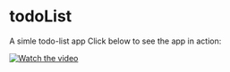 # todoList
A simle todo-list app 
Click below to see the app in action: 

[![Watch the video](https://i.imgur.com/vKb2F1B.png)](https://www.youtube.com/watch?v=hz5AlsrURNQ&list=PLfzK4T3YsfLZwO_I15tQb45aigySwoE_M&index=2&t=0s)

